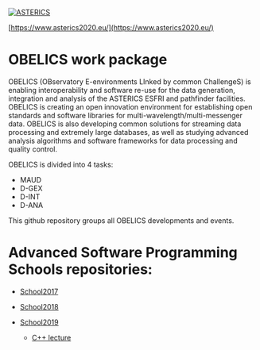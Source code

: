 [![ASTERICS](https://www.asterics2020.eu/sites/default/files/pictures/asterics.png)](https://www.asterics2020.eu/)

[https://www.asterics2020.eu/](https://www.asterics2020.eu/)

# OBELICS work package

OBELICS (OBservatory E-environments LInked by common ChallengeS) is enabling interoperability and software re-use for the data generation, integration and analysis of the ASTERICS ESFRI and pathfinder facilities. OBELICS is creating an open innovation environment for establishing open standards and software libraries for multi-wavelength/multi-messenger data. OBELICS is also developing common solutions for streaming data processing and extremely large databases, as well as studying advanced analysis algorithms and software frameworks for data processing and quality control.

OBELICS is divided into 4 tasks:
- MAUD
- D-GEX
- D-INT
- D-ANA

This github repository groups all OBELICS developments and events.

# Advanced Software Programming Schools repositories:

- [School2017](https://github.com/Asterics2020-Obelics/School2017)

- [School2018](https://github.com/Asterics2020-Obelics/School2018)

- [School2019](https://github.com/Asterics2020-Obelics/School2019)

    - [C++ lecture](Lecture/CodeOptimisationAndPythonWrappers/index.html)

